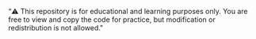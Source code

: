 “⚠️ This repository is for educational and learning purposes only.
You are free to view and copy the code for practice,
but modification or redistribution is not allowed."
